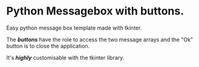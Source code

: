 # Python Messagebox with buttons.
Easy python message box template made with tkinter.

The *__buttons__* have the role to access the two message arrays and the "Ok" button is to close the application.

It's *__highly__* customisable with the tkinter library. 
